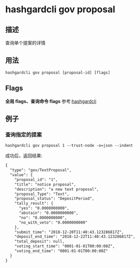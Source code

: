 # hashgardcli gov proposal

## 描述

查询单个提案的详情

## 用法

```shell
hashgardcli gov proposal [proposal-id] [flags]
```
## Flags

**全局 flags、查询命令 flags** 参考:[hashgardcli](../README.md)

## 例子

### 查询指定的提案

```shell
hashgardcli gov proposal 1 --trust-node -o=json --indent
```

成功后，返回结果:

```txt
{
  "type": "gov/TextProposal",
  "value": {
    "proposal_id": "1",
    "title": "notice proposal",
    "description": "a new text proposal",
    "proposal_Type": "Text",
    "proposal_status": "DepositPeriod",
    "tally_result": {
      "yes": "0.0000000000",
      "abstain": "0.0000000000",
      "no": "0.0000000000",
      "no_with_veto": "0.0000000000"
    },
    "submit_time": "2018-12-20T11:40:43.123286817Z",
    "deposit_end_time": "2018-12-22T11:40:43.123286817Z",
    "total_deposit": null,
    "voting_start_time": "0001-01-01T00:00:00Z",
    "voting_end_time": "0001-01-01T00:00:00Z"
  }
}
```
